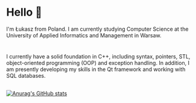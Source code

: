 # Hello 👋
I'm Łukasz from Poland. I am currently studying Computer Science at the University of Applied Informatics and Management in Warsaw.
#
I currently have a solid foundation in C++, including syntax, pointers, STL, object-oriented programming (OOP) and exception handling. In addition, I am presently developing my skills in the Qt framework and working with SQL databases.
##

[![Anurag's GitHub stats](https://github-readme-stats.vercel.app/api?username=KryskiewiczLukasz)](https://github.com/anuraghazra/github-readme-stats)


<!---
KryskiewiczLukasz/KryskiewiczLukasz is a ✨ special ✨ repository because its `README.md` (this file) appears on your GitHub profile.
You can click the Preview link to take a look at your changes.
--->
